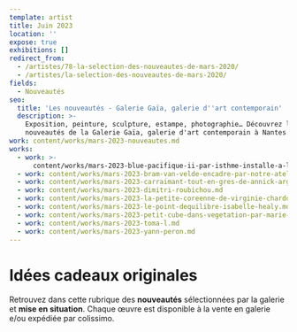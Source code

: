 ```yaml
---
template: artist
title: Juin 2023
location: ''
expose: true
exhibitions: []
redirect_from:
  - /artistes/78-la-selection-des-nouveautes-de-mars-2020/
  - /artistes/la-selection-des-nouveautes-de-mars-2020/
fields:
  - Nouveautés
seo:
  title: 'Les nouveautés - Galerie Gaïa, galerie d''art contemporain'
  description: >-
    Exposition, peinture, sculpture, estampe, photographie… Découvrez les
    nouveautés de la Galerie Gaïa, galerie d'art contemporain à Nantes.
work: content/works/mars-2023-nouveautes.md
works:
  - work: >-
      content/works/mars-2023-blue-pacifique-ii-par-isthme-installe-a-lamenite.md
  - work: content/works/mars-2023-bram-van-velde-encadre-par-notre-atelier.md
  - work: content/works/mars-2023-carraimant-tout-en-gres-de-annick-argant.md
  - work: content/works/mars-2023-dimitri-roubichou.md
  - work: content/works/mars-2023-la-petite-coreenne-de-virginie-chardon.md
  - work: content/works/mars-2023-le-point-dequilibre-isabelle-healy.md
  - work: content/works/mars-2023-petit-cube-dans-vegetation-par-marie-vandooren.md
  - work: content/works/mars-2023-toma-l.md
  - work: content/works/mars-2023-yann-peron.md
---
```


# Idées cadeaux originales

Retrouvez dans cette rubrique des **nouveautés** sélectionnées par  la galerie et **mise en situation**. Chaque œuvre est disponible à la vente en galerie e/ou expédiée par colissimo.

